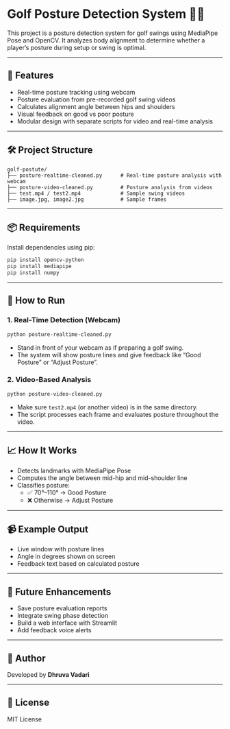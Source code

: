 
# Golf Posture Detection System 🏌️‍♂️

This project is a posture detection system for golf swings using MediaPipe Pose and OpenCV. It analyzes body alignment to determine whether a player’s posture during setup or swing is optimal.

---

## 🎯 Features

- Real-time posture tracking using webcam
- Posture evaluation from pre-recorded golf swing videos
- Calculates alignment angle between hips and shoulders
- Visual feedback on good vs poor posture
- Modular design with separate scripts for video and real-time analysis

---

## 🛠️ Project Structure

```
golf-postute/
├── posture-realtime-cleaned.py      # Real-time posture analysis with webcam
├── posture-video-cleaned.py         # Posture analysis from videos
├── test.mp4 / test2.mp4             # Sample swing videos
├── image.jpg, image2.jpg            # Sample frames
```

---

## 📦 Requirements

Install dependencies using pip:

```bash
pip install opencv-python
pip install mediapipe
pip install numpy
```

---

## 🚀 How to Run

### 1. Real-Time Detection (Webcam)
```bash
python posture-realtime-cleaned.py
```

- Stand in front of your webcam as if preparing a golf swing.
- The system will show posture lines and give feedback like “Good Posture” or “Adjust Posture”.

### 2. Video-Based Analysis
```bash
python posture-video-cleaned.py
```

- Make sure `test2.mp4` (or another video) is in the same directory.
- The script processes each frame and evaluates posture throughout the video.

---

## 📈 How It Works

- Detects landmarks with MediaPipe Pose
- Computes the angle between mid-hip and mid-shoulder line
- Classifies posture:
  - ✅ 70°–110° → Good Posture
  - ❌ Otherwise → Adjust Posture

---

## 📹 Example Output

- Live window with posture lines
- Angle in degrees shown on screen
- Feedback text based on calculated posture

---

## 🔮 Future Enhancements

- Save posture evaluation reports
- Integrate swing phase detection
- Build a web interface with Streamlit
- Add feedback voice alerts

---

## 👤 Author

Developed by **Dhruva Vadari**

---

## 📃 License

MIT License

